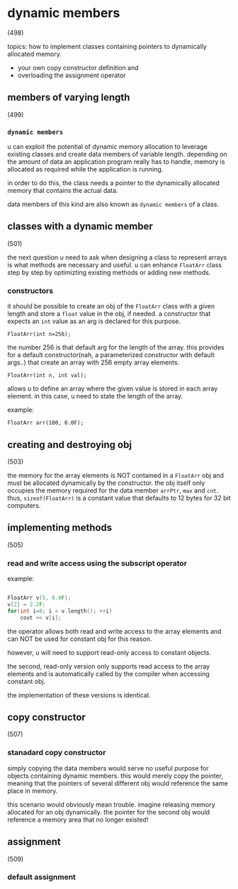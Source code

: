 # dynamic members

(498)

topics: how to implement classes containing pointers to dynamically allocated memory.

- your own copy constructor definition and
- overloading the assignment operator

## members of varying length

(499)

### `dynamic members`

u can exploit the potential of dynamic memory allocation to leverage existing classes and create data members of variable length. depending on the amount of data an application program really has to handle, memory is allocated as required while the application is running.

in order to do this, the class needs a pointer to the dynamically allocated memory that contains the actual data.

data members of this kind are also known as `dynamic members` of a class.

## classes with a dynamic member

(501)

the next question u need to ask when designing a class to represent arrays is what methods are necessary and useful. u can enhance `FloatArr` class step by step by optimizting existing methods or adding new methods.

### constructors

it should be possible to create an obj of the `FloatArr` class with a given length and store a `float` value in the obj, if needed. a constructor that expects an `int` value as an arg is declared for this purpose.

`FloatArr(int n=256);`

the number 256 is that default arg for the length of the array. this provides for a default constructor(nah, a parameterized constructor with default args..) that create an array with 256 empty array elements.

`FloatArr(int n, int val);`

allows u to define an array where the given value is stored in each array element. in this case, u need to state the length of the array.

example:

`FloatArr arr(100, 0.0F);`

## creating and destroying obj

(503)

the memory for the array elements is NOT contained in a `FloatArr` obj and must be allocated dynamically by the constructor. the obj itself only occupies the memory required for the data member `arrPtr`, `max` and `cnt`. thus, `sizeof(FloatArr)` is a constant value that defaults to 12 bytes for 32 bit computers.

## implementing methods

(505)

### read and write access using the subscript operator

example:

```c++

FloatArr v(5, 0.0F);
v[2] = 2.2F;
for(int i=0; i < v.length(); ++i)
    cout << v[i];

```

the operator allows both read and write access to the array elements and can NOT be used for constant obj for this reason.

however, u will need to support read-only access to constant objects.

the second, read-only version only supports read access to the array elements and is automatically called by the compiler when accessing constant obj.

the implementation of these versions is identical.

## copy constructor

(507)

### stanadard copy constructor

simply copying the data members would serve no useful purpose for objects containing dynamic members. this would merely copy the pointer, meaning that the pointers of several different obj would reference the same place in memory.

this scenario would obviously mean trouble. imagine releasing memory allocated for an obj dynamically. the pointer for the second obj would reference a memory area that no longer existed!

## assignment

(509)

### default assignment